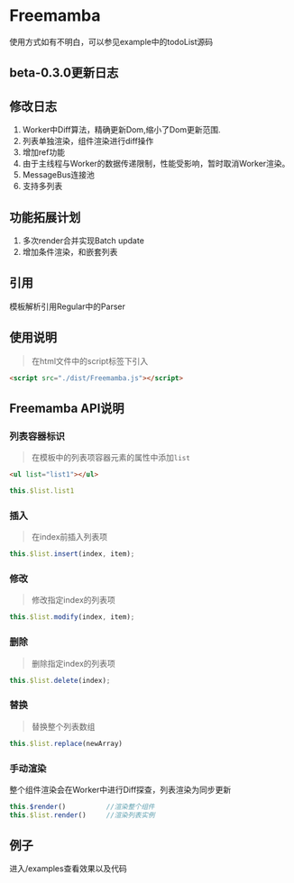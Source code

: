 # Freemamba

使用方式如有不明白，可以参见example中的todoList源码

## beta-0.3.0更新日志

## 修改日志
1. Worker中Diff算法，精确更新Dom,缩小了Dom更新范围.
2. 列表单独渲染，组件渲染进行diff操作
3. 增加ref功能
4. 由于主线程与Worker的数据传递限制，性能受影响，暂时取消Worker渲染。
5. MessageBus连接池
6. 支持多列表

## 功能拓展计划
1. 多次render合并实现Batch update
2. 增加条件渲染，和嵌套列表


## 引用
模板解析引用Regular中的Parser

## 使用说明
> 在html文件中的script标签下引入

```html
<script src="./dist/Freemamba.js"></script>
```

## Freemamba API说明
### 列表容器标识
> 在模板中的列表项容器元素的属性中添加``list``

```html
<ul list="list1"></ul>
```

```js
this.$list.list1
```

### 插入
> 在index前插入列表项

```js
this.$list.insert(index, item);
```

### 修改
> 修改指定index的列表项

```js
this.$list.modify(index, item);
```

### 删除
> 删除指定index的列表项

```js
this.$list.delete(index);
```

### 替换
> 替换整个列表数组

```js
this.$list.replace(newArray)
```

### 手动渲染
整个组件渲染会在Worker中进行Diff探查，列表渲染为同步更新

```js
this.$render()          //渲染整个组件
this.$list.render()     //渲染列表实例
```

## 例子
进入/examples查看效果以及代码




